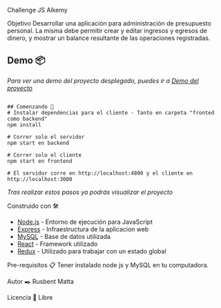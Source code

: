 Challenge JS Alkemy

Objetivo
Desarrollar una aplicación para administración de presupuesto personal. La misma debe
permitir crear y editar ingresos y egresos de dinero, y mostrar un balance resultante de las
operaciones registradas.

## Demo 📦

_Para ver una demo del proyecto desplegado, puedes ir a [Demo del proyecto](https://shielded-hollows-74176.herokuapp.com/)_

```# Instalar dependencias para el servidor y frontend

## Comenzando 🚀
# Instalar dependencias para el cliente - Tanto en carpeta "fronted como backend"
npm install

# Correr solo el servidor
npm start en backend

# Correr solo el cliente
npm start en frontend

# El servidor corre en http://localhost:4800 y el cliente en http://localhost:3000
```
_Tras realizar estos pasos ya podrás visualizar el proyecto_

Construido con 🛠️
* [Node.js](https://nodejs.org) - Entorno de ejecución para JavaScript
* [Express](https://expressjs.com) - Infraestructura de la aplicacion web
* [MySQL](https://www.mysql.com/) - Base de datos utilizada
* [React](https://es.reactjs.org/) - Framework utilizado
* [Redux](https://es.redux.js.org/) - Utilizado para trabajar con un estado global


Pre-requisitos 📋
Tener instalado node js y MySQL en tu computadora.


Autor ✒️
Rusbent Matta

Licencia 📄
Libre
